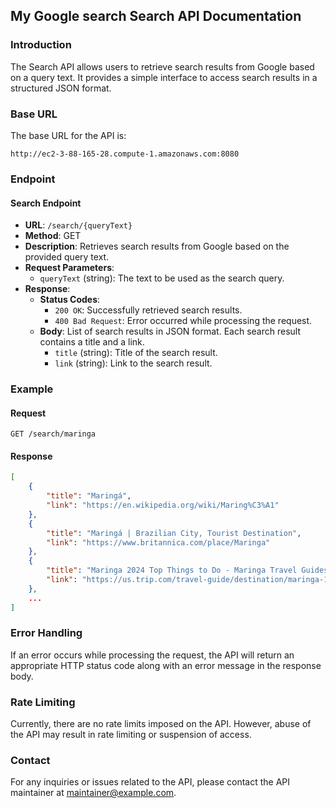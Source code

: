## My Google search Search API Documentation

### Introduction

The Search API allows users to retrieve search results from Google based on a query text. It provides a simple interface to access search results in a structured JSON format.

### Base URL

The base URL for the API is:

```
http://ec2-3-88-165-28.compute-1.amazonaws.com:8080
```

### Endpoint

#### Search Endpoint

- **URL**: `/search/{queryText}`
- **Method**: GET
- **Description**: Retrieves search results from Google based on the provided query text.
- **Request Parameters**:
  - `queryText` (string): The text to be used as the search query.
- **Response**:
  - **Status Codes**:
    - `200 OK`: Successfully retrieved search results.
    - `400 Bad Request`: Error occurred while processing the request.
  - **Body**: List of search results in JSON format. Each search result contains a title and a link.
    - `title` (string): Title of the search result.
    - `link` (string): Link to the search result.

### Example

#### Request

```
GET /search/maringa
```

#### Response

```json
[
    {
        "title": "Maringá",
        "link": "https://en.wikipedia.org/wiki/Maring%C3%A1"
    },
    {
        "title": "Maringá | Brazilian City, Tourist Destination",
        "link": "https://www.britannica.com/place/Maringa"
    },
    {
        "title": "Maringa 2024 Top Things to Do - Maringa Travel Guides",
        "link": "https://us.trip.com/travel-guide/destination/maringa-14027/"
    },
    ...
]
```

### Error Handling

If an error occurs while processing the request, the API will return an appropriate HTTP status code along with an error message in the response body.

### Rate Limiting

Currently, there are no rate limits imposed on the API. However, abuse of the API may result in rate limiting or suspension of access.

### Contact

For any inquiries or issues related to the API, please contact the API maintainer at [maintainer@example.com](mailto:maintainer@example.com).
